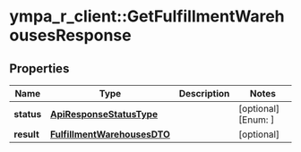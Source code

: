 # ympa_r_client::GetFulfillmentWarehousesResponse


## Properties
Name | Type | Description | Notes
------------ | ------------- | ------------- | -------------
**status** | [**ApiResponseStatusType**](ApiResponseStatusType.md) |  | [optional] [Enum: ] 
**result** | [**FulfillmentWarehousesDTO**](FulfillmentWarehousesDTO.md) |  | [optional] 


